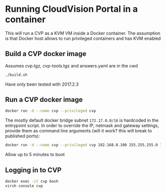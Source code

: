 # Running CloudVision Portal in a container

This will run a CVP as a KVM VM inside a Docker container. The assumption is that 
Docker host allows to run privileged containers and has KVM enabled

## Build a CVP docker image 

Assumes cvp.tgz, cvp-tools.tgz and answers.yaml are in the cwd

```bash
./build.sh
```
Have only been tested with 2017.2.3

## Run a CVP docker image

```bash
docker run -d --name cvp --privileged cvp
```

The mostly default docker bridge subnet `172.17.0.0/16` is hardcoded in the entrypoint script.
In order to override the IP, netmask and gateway settings, provide them as command
line arguments (will it work? this will break to published ports):

```bash
docker run -d --name cvp --privileged cvp 192.168.0.100 255.255.255.0 192.168.0.1
```

Allow up to 5 minutes to boot

## Logging in to CVP

```bash
docker exec -it cvp bash
virsh console cvp
```